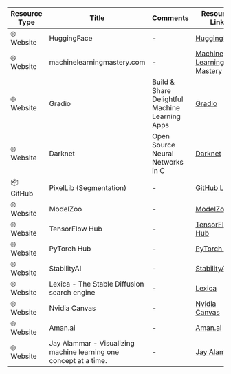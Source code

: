 | Resource Type | Title | Comments | Resource Link |
|---------------|-------|----------|---------------|
| 🌐 Website     | HuggingFace | - | [HuggingFace](https://huggingface.co/) |
| 🌐 Website     | machinelearningmastery.com | - | [Machine Learning Mastery](https://machinelearningmastery.com/) |
| 🌐 Website     | Gradio | Build & Share Delightful Machine Learning Apps | [Gradio](https://gradio.app/) |
| 🌐 Website     | Darknet | Open Source Neural Networks in C | [Darknet](https://pjreddie.com/darknet/) |
| 📦 GitHub      | PixelLib (Segmentation) | - | [GitHub Link](https://github.com/ayoolaolafenwa/PixelLib) |
| 🌐 Website     | ModelZoo | - | [ModelZoo](https://modelzoo.co/) |
| 🌐 Website     | TensorFlow Hub | - | [TensorFlow Hub](https://tfhub.dev/) |
| 🌐 Website     | PyTorch Hub | - | [PyTorch Hub](https://pytorch.org/hub/) |
| 🌐 Website     | StabilityAI | - | [StabilityAI](https://stability.ai/) |
| 🌐 Website     | Lexica - The Stable Diffusion search engine | - | [Lexica](https://lexica.art/) |
| 🌐 Website     | Nvidia Canvas | - | [Nvidia Canvas](https://www.nvidia.com/en-us/studio/canvas/) |
| 🌐 Website     | Aman.ai | - | [Aman.ai](https://aman.ai/) |
| 🌐 Website     | Jay Alammar - Visualizing machine learning one concept at a time. | - | [Jay Alammar](https://jalammar.github.io/) |
